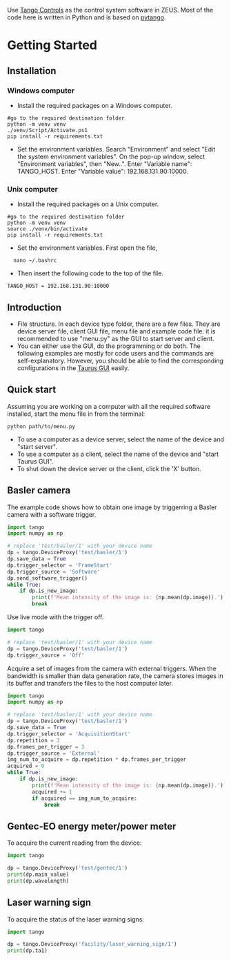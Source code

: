 Use [Tango Controls](https://www.tango-controls.org) as the control system software in ZEUS. Most of the code here is written in Python and is based on [pytango](https://pytango.readthedocs.io/en/latest/contents.html).

# Getting Started

## Installation

### Windows computer

- Install the required packages on a Windows computer.

```
#go to the required destination folder
python -m venv venv
./venv/Script/Activate.ps1
pip install -r requirements.txt
```

- Set the environment variables. Search "Environment" and select "Edit the system environment variables". On the pop-up window, select "Environment variables", then "New..". Enter "Variable name": TANGO_HOST. Enter "Variable value": 192.168.131.90:10000.

### Unix computer

- Install the required packages on a Unix computer.

```
#go to the required destination folder
python -m venv venv
source ./venv/bin/activate
pip install -r requirements.txt
```

- Set the environment variables. First open the file,

```
  nano ~/.bashrc
```

- Then insert the following code to the top of the file.

```
TANGO_HOST = 192.168.131.90:10000
```

## Introduction

- File structure. In each device type folder, there are a few files. They are device server file, client GUI file, menu file and example code file. it is recommended to use "menu.py" as the GUI to start server and client.
- You can either use the GUI, do the programming or do both. The following examples are mostly for code users and the commands are self-explanatory. However, you should be able to find the corresponding configurations in the [Taurus GUI](https://taurus-scada.org/) easily.

## Quick start

Assuming you are working on a computer with all the required software installed, start the menu file in from the terminal:

```
python path/to/menu.py
```

- To use a computer as a device server, select the name of the device and "start server".
- To use a computer as a client, select the name of the device and "start Taurus GUI".
- To shut down the device server or the client, click the 'X' button.

## Basler camera

The example code shows how to obtain one image by triggerring a Basler camera with a software trigger.

```python
import tango
import numpy as np

# replace 'test/basler/1' with your device name
dp = tango.DeviceProxy('test/basler/1')
dp.save_data = True
dp.trigger_selector = 'FrameStart'
dp.trigger_source = 'Software'
dp.send_software_trigger()
while True:
    if dp.is_new_image:
        print(f'Mean intensity of the image is: {np.mean(dp.image)}.')
        break
```

Use live mode with the trigger off.

```python
import tango

# replace 'test/basler/1' with your device name
dp = tango.DeviceProxy('test/basler/1')
dp.trigger_source = 'Off'
```

Acquire a set of images from the camera with external triggers. When the bandwidth is smaller than data generation rate, the camera stores images in its buffer and transfers the files to the host computer later.

```python
import tango
import numpy as np

# replace 'test/basler/1' with your device name
dp = tango.DeviceProxy('test/basler/1')
dp.save_data = True
dp.trigger_selector = 'AcquisitionStart'
dp.repetition = 3
dp.frames_per_trigger = 3
dp.trigger_source = 'External'
img_num_to_acquire = dp.repetition * dp.frames_per_trigger
acquired = 0
while True:
    if dp.is_new_image:
        print(f'Mean intensity of the image is: {np.mean(dp.image)}.')
        acquired += 1
        if acquired == img_num_to_acquire:
            break
```

## Gentec-EO energy meter/power meter

To acquire the current reading from the device:

```python
import tango

dp = tango.DeviceProxy('test/gentec/1')
print(dp.main_value)
print(dp.wavelength)
```

## Laser warning sign

To acquire the status of the laser warning signs:

```python
import tango

dp = tango.DeviceProxy('facility/laser_warning_sign/1')
print(dp.ta1)
```
